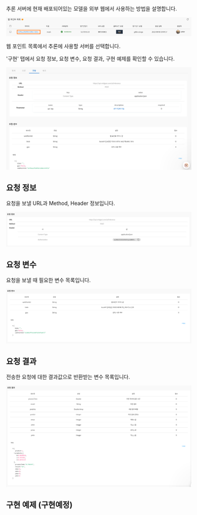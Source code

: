   

추론 서버에 현재 배포되어있는 모델을 외부 웹에서 사용하는 방법을 설명합니다.

  

![img1](https://raw.githubusercontent.com/vazilcompany/vridge-docs/main/guide/img/web_points/inference_server/rest_api_01.png)  


웹 포인트 목록에서 추론에 사용할 서버를 선택합니다.

  

'구현' 탭에서 요청 정보, 요청 변수, 요청 결과, 구현 예제를 확인할 수 있습니다.

![img1](https://raw.githubusercontent.com/vazilcompany/vridge-docs/main/guide/img/web_points/inference_server/rest_api_02.png)  


  

요청 정보
-----


  

요청을 보낼 URL과 Method, Header 정보입니다.

![img1](https://raw.githubusercontent.com/vazilcompany/vridge-docs/main/guide/img/web_points/inference_server/rest_api_03.png)  


요청 변수
-----


  

요청을 보낼 때 필요한 변수 목록입니다.

![img1](https://raw.githubusercontent.com/vazilcompany/vridge-docs/main/guide/img/web_points/inference_server/rest_api_04.png)  


  

요청 결과
-----


전송한 요청에 대한 결과값으로 반환받는 변수 목록입니다.

  

![img1](https://raw.githubusercontent.com/vazilcompany/vridge-docs/main/guide/img/web_points/inference_server/rest_api_05.png)  


  

구현 예제 (구현예정)
------------
